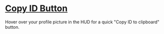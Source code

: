# [Copy ID Button](https://www.mousehuntgame.com/preferences.php?tab=mousehunt-improved-settings#mousehunt-improved-settings-feature-copy-id)

Hover over your profile picture in the HUD for a quick "Copy ID to clipboard" button.
